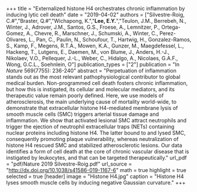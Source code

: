 +++
title = "Externalized histone H4 orchestrates chronic inflammation by inducing lytic cell death"
date = "2019-04-02"
authors = ["Silvestre-Roig, C.#","Braster, Q.#","Wichapong, K.","**Lee, E.Y.**","Teulon, J.M., Berrebeh, N., Winter, J., Adrover, J.M., Santos, G.S., Froese, A., Lemnitzer, P., Ortega-Gomez, A., Chevre, R., Marschner, J., Schumski, A., Winter, C., Perez-Olivares, L., Pan, C., Paulin, N., Schoufour, T., Hartwig, H., Gonzalez-Ramos, S., Kamp, F., Megens, R.T.A., Mowen, K.A., Gunzer, M., Maegdefessel, L., Hackeng, T., Lutgens, E., Daemen, M., von Blume, J., Anders, H.-J., Nikolaev, V.O., Pellequer, J.-L., Weber, C., Hidalgo, A., Nicolaes, G.A.F., Wong, G.C.L., Soehnlein, O"]
publication_types = ["2"]
publication = "In *Nature* 569(7755): 236-240"
abstract = "Perpetuation of inflammation stands out as the most relevant pathophysiological contributor to global medical burden. Non-programmed cell death fosters chronic inflammation, but how this is instigated, its cellular and molecular mediators, and its therapeutic value remain poorly defined. Here, we use models of atherosclerosis, the main underlying cause of mortality world-wide, to demonstrate that extracellular histone H4-mediated membrane lysis of smooth muscle cells (SMC) triggers arterial tissue damage and inflammation. We show that activated lesional SMC attract neutrophils and trigger the ejection of neutrophil extracellular traps (NETs) containing nuclear proteins including histone H4. The latter bound to and lysed SMC, consequently promoting plaque vulnerability, whereas neutralization of histone H4 rescued SMC and stabilized atherosclerotic lesions. Our data identifies a form of cell death at the core of chronic vascular disease that is instigated by leukocytes, and that can be targeted therapeutically."
url_pdf = "pdf/Nature 2019 Silvestre-Roig.pdf"
url_source = "http://dx.doi.org/10.1038/s41586-019-1167-6"
math = true
highlight = true
selected = true
[header]
image = "Histone H4.jpg"
caption = "Histone H4 lyses smooth muscle cells by inducing negative Gaussian curvature."
+++